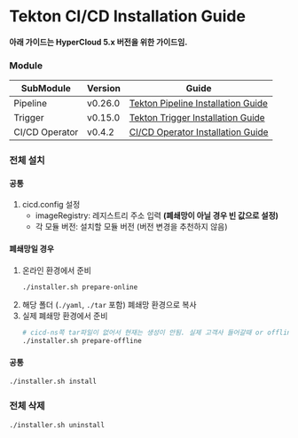 # Tekton CI/CD Installation Guide

**아래 가이드는 HyperCloud 5.x 버전을 위한 가이드임.**

### Module

| SubModule | Version | Guide |
| ------ | --- | ------ |
| Pipeline | v0.26.0 | [Tekton Pipeline Installation Guide](./README-pipelines.md) |
| Trigger | v0.15.0 | [Tekton Trigger Installation Guide](./README-trigger.md) |
| CI/CD Operator | v0.4.2 | [CI/CD Operator Installation Guide](./README-operator.md) |

### 전체 설치
#### 공통
1. cicd.config 설정
    - imageRegistry: 레지스트리 주소 입력 **(폐쇄망이 아닐 경우 빈 값으로 설정)**
    - 각 모듈 버전: 설치할 모듈 버전 (버전 변경을 추천하지 않음)

#### 폐쇄망일 경우
1. 온라인 환경에서 준비
   ```bash
   ./installer.sh prepare-online
   
   ```
2. 해당 폴더 (`./yaml`, `./tar` 포함) 폐쇄망 환경으로 복사
3. 실제 폐쇄망 환경에서 준비
   ```bash
   # cicd-ns쪽 tar파일이 없어서 현재는 생성이 안됨. 실제 고객사 들어갈때 or offline으로 생성하고싶으면 해당 이미지파일(.tar)을 docker pull push해야할듯)
   ./installer.sh prepare-offline
   
   ```
#### 공통
```bash
./installer.sh install

```

### 전체 삭제
```bash
./installer.sh uninstall

```
